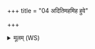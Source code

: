 +++
title = "04 अदितिमहमिह हुवे"

+++
<details><summary>मूलम् (WS)</summary>

अदितिमहमिह हुवे सूरपुत्रां कनीनिकामस्मै विषाय हन्तवे।  
वारुग्रमरसं विषमाहेयमरसं विषं निर्विषम् ॥॥ ४ ॥  
बृहस्पतिमहमिह हुवे यो देवानां पुरोहितो ऽस्मै विषाय हन्तवे।  
वारुग्रमरसं विषमाहेयमरसं विषं निर्विषम् ॥ ५ ॥
</details>